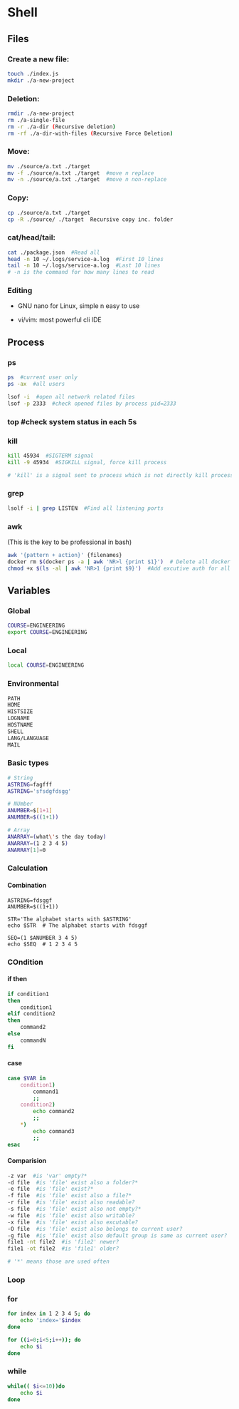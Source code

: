 # Shell

## Files

### Create a new file:

```bash
touch ./index.js
mkdir ./a-new-project
```

### Deletion:

```bash
rmdir ./a-new-project
rm ./a-single-file
rm -r ./a-dir (Recursive deletion)
rm -rf ./a-dir-with-files (Recursive Force Deletion)
```

### Move:

```bash
mv ./source/a.txt ./target
mv -f ./source/a.txt ./target  #move n replace
mv -n ./source/a.txt ./target  #move n non-replace
```

### Copy:

```bash
cp ./source/a.txt ./target
cp -R ./source/ ./target  Recursive copy inc. folder
```

### cat/head/tail:

```bash
cat ./package.json  #Read all
head -n 10 ~/.logs/service-a.log  #First 10 lines
tail -n 10 ~/.logs/service-a.log  #Last 10 lines
# -n is the command for how many lines to read
```

### Editing

- GNU nano for Linux, simple n easy to use

- vi/vim: most powerful cli IDE

## Process

### ps

```bash
ps  #current user only
ps -ax  #all users

lsof -i  #open all network related files
lsof -p 2333  #check opened files by process pid=2333
```

### top #check system status in each 5s

### kill

```bash
kill 45934  #SIGTERM signal
kill -9 45934  #SIGKILL signal, force kill process

# 'kill' is a signal sent to process which is not directly kill process
```

### grep

```bash
lsolf -i | grep LISTEN  #Find all listening ports
```

### awk

(This is the key to be professional in bash)

```bash
awk '{pattern + action}' {filenames}
docker rm $(docker ps -a | awk 'NR>l {print $1}')  # Delete all docker containers
chmod +x $(ls -al | awk 'NR>1 {print $9}')  #Add excutive auth for all the files under the current PATH
```

## Variables

### Global

```bash
COURSE=ENGINEERING
export COURSE=ENGINEERING
```

### Local

```bash
local COURSE=ENGINEERING
```

### Environmental

```bash
PATH
HOME
HISTSIZE
LOGNAME
HOSTNAME
SHELL
LANG/LANGUAGE
MAIL
```

### Basic types

```bash
# String
ASTRING=fagfff
ASTRING='sfsdgfdsgg'

# NUmber
ANUMBER=$[1+1]
ANUMBER=$((1+1))

# Array
ANARRAY=(what\'s the day today)
ANARRAY=(1 2 3 4 5)
ANARRAY[1]=0
```

### Calculation

#### Combination

```
ASTRING=fdsggf
ANUMBER=$((1+1))

STR='The alphabet starts with $ASTRING'
echo $STR  # The alphabet starts with fdsggf

SEQ=(1 $ANUMBER 3 4 5)
echo $SEQ  # 1 2 3 4 5
```

### COndition

#### if then

```bash
if condition1
then
    condition1
elif condition2
then
    command2
else
    commandN
fi
```

#### case

```bash
case $VAR in
    condition1)
        command1
        ;;
    condition2)
        echo command2
        ;;
    *)
        echo command3
        ;;
esac
```

#### Comparision

```bash
-z var  #is 'var' empty?*
-d file  #is 'file' exist also a folder?*
-e file  #is 'file' exist?*
-f file  #is 'file' exist also a file?*
-r file  #is 'file' exist also readable?
-s file  #is 'file' exist also not empty?*
-w file  #is 'file' exist also writable?
-x file  #is 'file' exist also excutable?
-O file  #is 'file' exist also belongs to current user?
-g file  #is 'file' exist also default group is same as current user?
file1 -nt file2  #is 'file2' newer?
file1 -ot file2  #is 'file1' older?

# '*' means those are used often
```

### Loop

### for

```bash
for index in 1 2 3 4 5; do
    echo 'index='$index
done

for ((i=0;i<5;i++)); do
    echo $i
done
```

### while

```bash
while(( $i<=10))do
    echo $i
done
```
